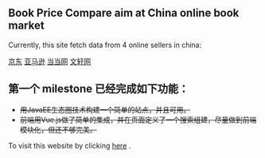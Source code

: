 ## Book Price Compare aim at China online book market


Currently, this site fetch data from 4 online sellers in china:    

[京东](http://book.jd.com/)
[亚马逊](https://www.amazon.cn/%E5%9B%BE%E4%B9%A6/b/ref=sa_menu_top_books_l1?ie=UTF8&node=658390051)
[当当网](http://book.dangdang.com/)
[文轩网](http://www.winxuan.com/)

## 第一个 milestone 已经完成如下功能：    
* ~~用JavaEE生态圈技术构建一个简单的站点，并且可用。~~   
* ~~前端用Vue.js做了简单的集成，并在页面定义了一个搜索组建，尽量做到前端模块化，但还不够完美。~~    



To visit this website by clicking [here](http://112.74.124.215:7000/) .
